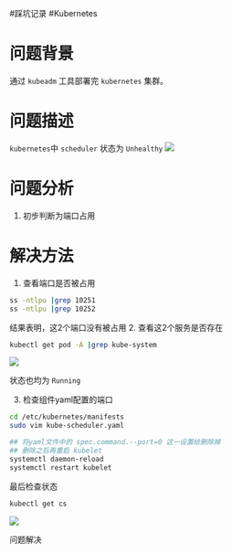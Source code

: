 #踩坑记录  #Kubernetes

# 问题背景
通过 `kubeadm` 工具部署完 `kubernetes` 集群。
# 问题描述
`kubernetes`中 `scheduler` 状态为 `Unhealthy`
![](https://images-1306554305.cos.ap-guangzhou.myqcloud.com/1756619-20201221105925745-342494989.png)

# 问题分析
1. 初步判断为端口占用

# 解决方法
1. 查看端口是否被占用

```bash
ss -ntlpu |grep 10251 
ss -ntlpu |grep 10252
```
结果表明，这2个端口没有被占用
2. 查看这2个服务是否存在

```bash
kubectl get pod -A |grep kube-system
```
![](https://images-1306554305.cos.ap-guangzhou.myqcloud.com/2021-11-22_17-31.png)

状态也均为 `Running`

3. 检查组件yaml配置的端口

```bash
cd /etc/kubernetes/manifests
sudo vim kube-scheduler.yaml

## 将yaml文件中的 spec.command.--port=0 这一设置给删除掉
## 删除之后再重启 kubelet
systemctl daemon-reload
systemctl restart kubelet
```

最后检查状态
```bash
kubectl get cs
```
![](https://images-1306554305.cos.ap-guangzhou.myqcloud.com/2021-11-22_17-38.png)

问题解决